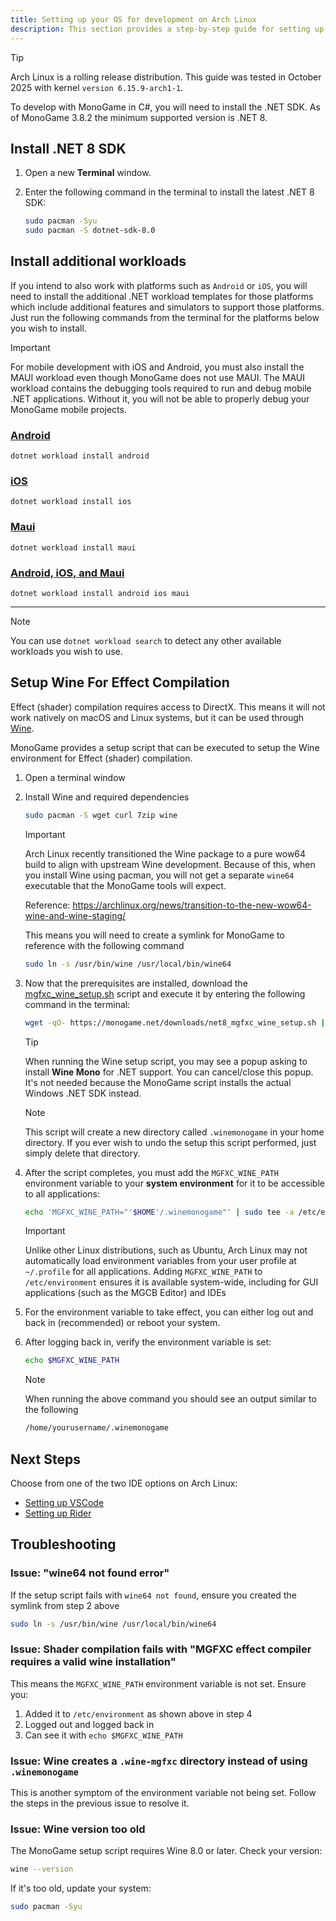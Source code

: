 ```yaml
---
title: Setting up your OS for development on Arch Linux
description: This section provides a step-by-step guide for setting up your development environment on Arch Linux.
---
```


> [!TIP]
> Arch Linux is a rolling release distribution. This guide was tested in October 2025 with kernel `version 6.15.9-arch1-1`.

To develop with MonoGame in C#, you will need to install the .NET SDK. As of MonoGame 3.8.2 the minimum supported version is .NET 8.

## Install .NET 8 SDK

1. Open a new **Terminal** window.
2. Enter the following command in the terminal to install the latest .NET 8 SDK:

    ```sh
    sudo pacman -Syu
    sudo pacman -S dotnet-sdk-8.0
    ```

## Install additional workloads

If you intend to also work with platforms such as `Android` or `iOS`, you will need to install the additional .NET workload templates for those platforms which include additional features and simulators to support those platforms.  Just run the following commands from the terminal for the platforms below you wish to install.

> [!IMPORTANT]
> For mobile development with iOS and Android, you must also install the MAUI workload even though MonoGame does not use MAUI. The MAUI workload contains the debugging tools required to run and debug mobile .NET applications. Without it, you will not be able to properly debug your MonoGame mobile projects.

### [Android](#tab/android)

```cli
dotnet workload install android
```

### [iOS](#tab/iOS)

```cli
dotnet workload install ios
```

### [Maui](#tab/maui)

```cli
dotnet workload install maui
```

### [Android, iOS, and Maui](#tab/all)

```cli
dotnet workload install android ios maui
```

---

> [!NOTE]
> You can use `dotnet workload search` to detect any other available workloads you wish to use.

## Setup Wine For Effect Compilation

Effect (shader) compilation requires access to DirectX.  This means it will not work natively on macOS and Linux systems, but it can be used through [Wine](https://www.winehq.org/).

MonoGame provides a setup script that can be executed to setup the Wine environment for Effect (shader) compilation.

1. Open a terminal window
2. Install Wine and required dependencies

    ```sh
    sudo pacman -S wget curl 7zip wine
    ```

    > [!IMPORTANT]
    > Arch Linux recently transitioned the Wine package to a pure wow64 build to align with upstream Wine development.  Because of this, when you install Wine using pacman, you will not get a separate `wine64` executable that the MonoGame tools will expect.
    >
    > Reference: <https://archlinux.org/news/transition-to-the-new-wow64-wine-and-wine-staging/>
    >
    > This means you will need to create a symlink for MonoGame to reference with the following command
    >
    > ```sh
    > sudo ln -s /usr/bin/wine /usr/local/bin/wine64
    > ```

3. Now that the prerequisites are installed, download the [mgfxc_wine_setup.sh](https://monogame.net/downloads/net8_mgfxc_wine_setup.sh) script and execute it by entering the following command in the terminal:

    ```sh
    wget -qO- https://monogame.net/downloads/net8_mgfxc_wine_setup.sh | bash
    ```

    > [!TIP]
    > When running the Wine setup script, you may see a popup asking to install **Wine Mono** for .NET support.  You can cancel/close this popup.  It's not needed because the MonoGame script installs the actual Windows .NET SDK instead.

    > [!NOTE]
    > This script will create a new directory called `.winemonogame` in your home directory.  If you ever wish to undo the setup this script performed, just simply delete that directory.

4. After the script completes, you must add the `MGFXC_WINE_PATH` environment variable to your **system environment** for it to be accessible to all applications:

    ```sh
    echo 'MGFXC_WINE_PATH="'$HOME'/.winemonogame"' | sudo tee -a /etc/environment
    ```

    > [!IMPORTANT]
    > Unlike other Linux distributions, such as Ubuntu, Arch Linux may not automatically load environment variables from your user profile at `~/.profile` for all applications.  Adding `MGFXC_WINE_PATH` to `/etc/environment` ensures it is available system-wide, including for GUI applications (such as the MGCB Editor) and IDEs

5. For the environment variable to take effect, you can either log out and back in (recommended) or reboot your system.

6. After logging back in, verify the environment variable is set:

    ```sh
    echo $MGFXC_WINE_PATH
    ```

    > [!NOTE]
    > When running the above command you should see an output similar to the following
    >
    > ```sh
    > /home/yourusername/.winemonogame
    > ```

## Next Steps

Choose from one of the two IDE options on Arch Linux:

- [Setting up VSCode](./2_choosing_your_ide_vscode.md)
- [Setting up Rider](./2_choosing_your_ide_rider.md)

## Troubleshooting

### Issue: "wine64 not found error"

If the setup script fails with `wine64 not found`, ensure you created the symlink from step 2 above

```sh
sudo ln -s /usr/bin/wine /usr/local/bin/wine64
```

### Issue: Shader compilation fails with "MGFXC effect compiler requires a valid wine installation"

This means the `MGFXC_WINE_PATH` environment variable is not set.  Ensure you:

1. Added it to `/etc/environment` as shown above in step 4
2. Logged out and logged back in
3. Can see it with `echo $MGFXC_WINE_PATH`

### Issue: Wine creates a `.wine-mgfxc` directory instead of using `.winemonogame`

This is another symptom of the environment variable not being set.  Follow the steps in the previous issue to resolve it.

### Issue: Wine version too old

The MonoGame setup script requires Wine 8.0 or later.  Check your version:

```sh
wine --version
```

If it's too old, update your system:

```sh
sudo pacman -Syu
```
